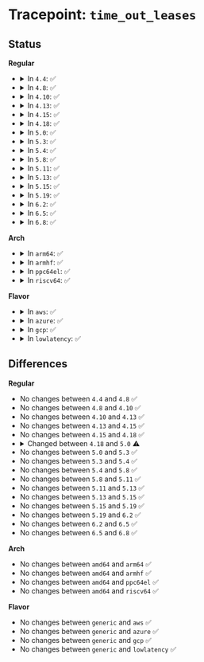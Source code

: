 # Tracepoint: <code>time_out_leases</code>

## Status
<b>Regular</b>
<ul>
<li>
<details>
<summary>In <code>4.4</code>: ✅</summary>

Event:

```c
struct trace_event_raw_filelock_lease {
    struct trace_entry ent;
    struct file_lock *fl;
    long unsigned int i_ino;
    dev_t s_dev;
    struct file_lock *fl_next;
    fl_owner_t fl_owner;
    unsigned int fl_flags;
    unsigned char fl_type;
    long unsigned int fl_break_time;
    long unsigned int fl_downgrade_time;
    char __data[0];
};
```
Function:

```c
void trace_event_raw_event_filelock_lease(void *__data, struct inode *inode, struct file_lock *fl);
```
</details>
</li>
<li>
<details>
<summary>In <code>4.8</code>: ✅</summary>

Event:

```c
struct trace_event_raw_filelock_lease {
    struct trace_entry ent;
    struct file_lock *fl;
    long unsigned int i_ino;
    dev_t s_dev;
    struct file_lock *fl_next;
    fl_owner_t fl_owner;
    unsigned int fl_flags;
    unsigned char fl_type;
    long unsigned int fl_break_time;
    long unsigned int fl_downgrade_time;
    char __data[0];
};
```
Function:

```c
void trace_event_raw_event_filelock_lease(void *__data, struct inode *inode, struct file_lock *fl);
```
</details>
</li>
<li>
<details>
<summary>In <code>4.10</code>: ✅</summary>

Event:

```c
struct trace_event_raw_filelock_lease {
    struct trace_entry ent;
    struct file_lock *fl;
    long unsigned int i_ino;
    dev_t s_dev;
    struct file_lock *fl_next;
    fl_owner_t fl_owner;
    unsigned int fl_flags;
    unsigned char fl_type;
    long unsigned int fl_break_time;
    long unsigned int fl_downgrade_time;
    char __data[0];
};
```
Function:

```c
void trace_event_raw_event_filelock_lease(void *__data, struct inode *inode, struct file_lock *fl);
```
</details>
</li>
<li>
<details>
<summary>In <code>4.13</code>: ✅</summary>

Event:

```c
struct trace_event_raw_filelock_lease {
    struct trace_entry ent;
    struct file_lock *fl;
    long unsigned int i_ino;
    dev_t s_dev;
    struct file_lock *fl_next;
    fl_owner_t fl_owner;
    unsigned int fl_flags;
    unsigned char fl_type;
    long unsigned int fl_break_time;
    long unsigned int fl_downgrade_time;
    char __data[0];
};
```
Function:

```c
void trace_event_raw_event_filelock_lease(void *__data, struct inode *inode, struct file_lock *fl);
```
</details>
</li>
<li>
<details>
<summary>In <code>4.15</code>: ✅</summary>

Event:

```c
struct trace_event_raw_filelock_lease {
    struct trace_entry ent;
    struct file_lock *fl;
    long unsigned int i_ino;
    dev_t s_dev;
    struct file_lock *fl_next;
    fl_owner_t fl_owner;
    unsigned int fl_flags;
    unsigned char fl_type;
    long unsigned int fl_break_time;
    long unsigned int fl_downgrade_time;
    char __data[0];
};
```
Function:

```c
void trace_event_raw_event_filelock_lease(void *__data, struct inode *inode, struct file_lock *fl);
```
</details>
</li>
<li>
<details>
<summary>In <code>4.18</code>: ✅</summary>

Event:

```c
struct trace_event_raw_filelock_lease {
    struct trace_entry ent;
    struct file_lock *fl;
    long unsigned int i_ino;
    dev_t s_dev;
    struct file_lock *fl_next;
    fl_owner_t fl_owner;
    unsigned int fl_flags;
    unsigned char fl_type;
    long unsigned int fl_break_time;
    long unsigned int fl_downgrade_time;
    char __data[0];
};
```
Function:

```c
void trace_event_raw_event_filelock_lease(void *__data, struct inode *inode, struct file_lock *fl);
```
</details>
</li>
<li>
<details>
<summary>In <code>5.0</code>: ✅</summary>

Event:

```c
struct trace_event_raw_filelock_lease {
    struct trace_entry ent;
    struct file_lock *fl;
    long unsigned int i_ino;
    dev_t s_dev;
    struct file_lock *fl_blocker;
    fl_owner_t fl_owner;
    unsigned int fl_flags;
    unsigned char fl_type;
    long unsigned int fl_break_time;
    long unsigned int fl_downgrade_time;
    char __data[0];
};
```
Function:

```c
void trace_event_raw_event_filelock_lease(void *__data, struct inode *inode, struct file_lock *fl);
```
</details>
</li>
<li>
<details>
<summary>In <code>5.3</code>: ✅</summary>

Event:

```c
struct trace_event_raw_filelock_lease {
    struct trace_entry ent;
    struct file_lock *fl;
    long unsigned int i_ino;
    dev_t s_dev;
    struct file_lock *fl_blocker;
    fl_owner_t fl_owner;
    unsigned int fl_flags;
    unsigned char fl_type;
    long unsigned int fl_break_time;
    long unsigned int fl_downgrade_time;
    char __data[0];
};
```
Function:

```c
void trace_event_raw_event_filelock_lease(void *__data, struct inode *inode, struct file_lock *fl);
```
</details>
</li>
<li>
<details>
<summary>In <code>5.4</code>: ✅</summary>

Event:

```c
struct trace_event_raw_filelock_lease {
    struct trace_entry ent;
    struct file_lock *fl;
    long unsigned int i_ino;
    dev_t s_dev;
    struct file_lock *fl_blocker;
    fl_owner_t fl_owner;
    unsigned int fl_flags;
    unsigned char fl_type;
    long unsigned int fl_break_time;
    long unsigned int fl_downgrade_time;
    char __data[0];
};
```
Function:

```c
void trace_event_raw_event_filelock_lease(void *__data, struct inode *inode, struct file_lock *fl);
```
</details>
</li>
<li>
<details>
<summary>In <code>5.8</code>: ✅</summary>

Event:

```c
struct trace_event_raw_filelock_lease {
    struct trace_entry ent;
    struct file_lock *fl;
    long unsigned int i_ino;
    dev_t s_dev;
    struct file_lock *fl_blocker;
    fl_owner_t fl_owner;
    unsigned int fl_flags;
    unsigned char fl_type;
    long unsigned int fl_break_time;
    long unsigned int fl_downgrade_time;
    char __data[0];
};
```
Function:

```c
void trace_event_raw_event_filelock_lease(void *__data, struct inode *inode, struct file_lock *fl);
```
</details>
</li>
<li>
<details>
<summary>In <code>5.11</code>: ✅</summary>

Event:

```c
struct trace_event_raw_filelock_lease {
    struct trace_entry ent;
    struct file_lock *fl;
    long unsigned int i_ino;
    dev_t s_dev;
    struct file_lock *fl_blocker;
    fl_owner_t fl_owner;
    unsigned int fl_flags;
    unsigned char fl_type;
    long unsigned int fl_break_time;
    long unsigned int fl_downgrade_time;
    char __data[0];
};
```
Function:

```c
void trace_event_raw_event_filelock_lease(void *__data, struct inode *inode, struct file_lock *fl);
```
</details>
</li>
<li>
<details>
<summary>In <code>5.13</code>: ✅</summary>

Event:

```c
struct trace_event_raw_filelock_lease {
    struct trace_entry ent;
    struct file_lock *fl;
    long unsigned int i_ino;
    dev_t s_dev;
    struct file_lock *fl_blocker;
    fl_owner_t fl_owner;
    unsigned int fl_flags;
    unsigned char fl_type;
    long unsigned int fl_break_time;
    long unsigned int fl_downgrade_time;
    char __data[0];
};
```
Function:

```c
void trace_event_raw_event_filelock_lease(void *__data, struct inode *inode, struct file_lock *fl);
```
</details>
</li>
<li>
<details>
<summary>In <code>5.15</code>: ✅</summary>

Event:

```c
struct trace_event_raw_filelock_lease {
    struct trace_entry ent;
    struct file_lock *fl;
    long unsigned int i_ino;
    dev_t s_dev;
    struct file_lock *fl_blocker;
    fl_owner_t fl_owner;
    unsigned int fl_flags;
    unsigned char fl_type;
    long unsigned int fl_break_time;
    long unsigned int fl_downgrade_time;
    char __data[0];
};
```
Function:

```c
void trace_event_raw_event_filelock_lease(void *__data, struct inode *inode, struct file_lock *fl);
```
</details>
</li>
<li>
<details>
<summary>In <code>5.19</code>: ✅</summary>

Event:

```c
struct trace_event_raw_filelock_lease {
    struct trace_entry ent;
    struct file_lock *fl;
    long unsigned int i_ino;
    dev_t s_dev;
    struct file_lock *fl_blocker;
    fl_owner_t fl_owner;
    unsigned int fl_flags;
    unsigned char fl_type;
    long unsigned int fl_break_time;
    long unsigned int fl_downgrade_time;
    char __data[0];
};
```
Function:

```c
void trace_event_raw_event_filelock_lease(void *__data, struct inode *inode, struct file_lock *fl);
```
</details>
</li>
<li>
<details>
<summary>In <code>6.2</code>: ✅</summary>

Event:

```c
struct trace_event_raw_filelock_lease {
    struct trace_entry ent;
    struct file_lock *fl;
    long unsigned int i_ino;
    dev_t s_dev;
    struct file_lock *fl_blocker;
    fl_owner_t fl_owner;
    unsigned int fl_flags;
    unsigned char fl_type;
    long unsigned int fl_break_time;
    long unsigned int fl_downgrade_time;
    char __data[0];
};
```
Function:

```c
void trace_event_raw_event_filelock_lease(void *__data, struct inode *inode, struct file_lock *fl);
```
</details>
</li>
<li>
<details>
<summary>In <code>6.5</code>: ✅</summary>

Event:

```c
struct trace_event_raw_filelock_lease {
    struct trace_entry ent;
    struct file_lock *fl;
    long unsigned int i_ino;
    dev_t s_dev;
    struct file_lock *fl_blocker;
    fl_owner_t fl_owner;
    unsigned int fl_flags;
    unsigned char fl_type;
    long unsigned int fl_break_time;
    long unsigned int fl_downgrade_time;
    char __data[0];
};
```
Function:

```c
void trace_event_raw_event_filelock_lease(void *__data, struct inode *inode, struct file_lock *fl);
```
</details>
</li>
<li>
<details>
<summary>In <code>6.8</code>: ✅</summary>

Event:

```c
struct trace_event_raw_filelock_lease {
    struct trace_entry ent;
    struct file_lock *fl;
    long unsigned int i_ino;
    dev_t s_dev;
    struct file_lock *fl_blocker;
    fl_owner_t fl_owner;
    unsigned int fl_flags;
    unsigned char fl_type;
    long unsigned int fl_break_time;
    long unsigned int fl_downgrade_time;
    char __data[0];
};
```
Function:

```c
void trace_event_raw_event_filelock_lease(void *__data, struct inode *inode, struct file_lock *fl);
```
</details>
</li>
</ul>
<b>Arch</b>
<ul>
<li>
<details>
<summary>In <code>arm64</code>: ✅</summary>

Event:

```c
struct trace_event_raw_filelock_lease {
    struct trace_entry ent;
    struct file_lock *fl;
    long unsigned int i_ino;
    dev_t s_dev;
    struct file_lock *fl_blocker;
    fl_owner_t fl_owner;
    unsigned int fl_flags;
    unsigned char fl_type;
    long unsigned int fl_break_time;
    long unsigned int fl_downgrade_time;
    char __data[0];
};
```
Function:

```c
void trace_event_raw_event_filelock_lease(void *__data, struct inode *inode, struct file_lock *fl);
```
</details>
</li>
<li>
<details>
<summary>In <code>armhf</code>: ✅</summary>

Event:

```c
struct trace_event_raw_filelock_lease {
    struct trace_entry ent;
    struct file_lock *fl;
    long unsigned int i_ino;
    dev_t s_dev;
    struct file_lock *fl_blocker;
    fl_owner_t fl_owner;
    unsigned int fl_flags;
    unsigned char fl_type;
    long unsigned int fl_break_time;
    long unsigned int fl_downgrade_time;
    char __data[0];
};
```
Function:

```c
void trace_event_raw_event_filelock_lease(void *__data, struct inode *inode, struct file_lock *fl);
```
</details>
</li>
<li>
<details>
<summary>In <code>ppc64el</code>: ✅</summary>

Event:

```c
struct trace_event_raw_filelock_lease {
    struct trace_entry ent;
    struct file_lock *fl;
    long unsigned int i_ino;
    dev_t s_dev;
    struct file_lock *fl_blocker;
    fl_owner_t fl_owner;
    unsigned int fl_flags;
    unsigned char fl_type;
    long unsigned int fl_break_time;
    long unsigned int fl_downgrade_time;
    char __data[0];
};
```
Function:

```c
void trace_event_raw_event_filelock_lease(void *__data, struct inode *inode, struct file_lock *fl);
```
</details>
</li>
<li>
<details>
<summary>In <code>riscv64</code>: ✅</summary>

Event:

```c
struct trace_event_raw_filelock_lease {
    struct trace_entry ent;
    struct file_lock *fl;
    long unsigned int i_ino;
    dev_t s_dev;
    struct file_lock *fl_blocker;
    fl_owner_t fl_owner;
    unsigned int fl_flags;
    unsigned char fl_type;
    long unsigned int fl_break_time;
    long unsigned int fl_downgrade_time;
    char __data[0];
};
```
Function:

```c
void trace_event_raw_event_filelock_lease(void *__data, struct inode *inode, struct file_lock *fl);
```
</details>
</li>
</ul>
<b>Flavor</b>
<ul>
<li>
<details>
<summary>In <code>aws</code>: ✅</summary>

Event:

```c
struct trace_event_raw_filelock_lease {
    struct trace_entry ent;
    struct file_lock *fl;
    long unsigned int i_ino;
    dev_t s_dev;
    struct file_lock *fl_blocker;
    fl_owner_t fl_owner;
    unsigned int fl_flags;
    unsigned char fl_type;
    long unsigned int fl_break_time;
    long unsigned int fl_downgrade_time;
    char __data[0];
};
```
Function:

```c
void trace_event_raw_event_filelock_lease(void *__data, struct inode *inode, struct file_lock *fl);
```
</details>
</li>
<li>
<details>
<summary>In <code>azure</code>: ✅</summary>

Event:

```c
struct trace_event_raw_filelock_lease {
    struct trace_entry ent;
    struct file_lock *fl;
    long unsigned int i_ino;
    dev_t s_dev;
    struct file_lock *fl_blocker;
    fl_owner_t fl_owner;
    unsigned int fl_flags;
    unsigned char fl_type;
    long unsigned int fl_break_time;
    long unsigned int fl_downgrade_time;
    char __data[0];
};
```
Function:

```c
void trace_event_raw_event_filelock_lease(void *__data, struct inode *inode, struct file_lock *fl);
```
</details>
</li>
<li>
<details>
<summary>In <code>gcp</code>: ✅</summary>

Event:

```c
struct trace_event_raw_filelock_lease {
    struct trace_entry ent;
    struct file_lock *fl;
    long unsigned int i_ino;
    dev_t s_dev;
    struct file_lock *fl_blocker;
    fl_owner_t fl_owner;
    unsigned int fl_flags;
    unsigned char fl_type;
    long unsigned int fl_break_time;
    long unsigned int fl_downgrade_time;
    char __data[0];
};
```
Function:

```c
void trace_event_raw_event_filelock_lease(void *__data, struct inode *inode, struct file_lock *fl);
```
</details>
</li>
<li>
<details>
<summary>In <code>lowlatency</code>: ✅</summary>

Event:

```c
struct trace_event_raw_filelock_lease {
    struct trace_entry ent;
    struct file_lock *fl;
    long unsigned int i_ino;
    dev_t s_dev;
    struct file_lock *fl_blocker;
    fl_owner_t fl_owner;
    unsigned int fl_flags;
    unsigned char fl_type;
    long unsigned int fl_break_time;
    long unsigned int fl_downgrade_time;
    char __data[0];
};
```
Function:

```c
void trace_event_raw_event_filelock_lease(void *__data, struct inode *inode, struct file_lock *fl);
```
</details>
</li>
</ul>

## Differences
<b>Regular</b>
<ul>
<li>
No changes between <code>4.4</code> and <code>4.8</code> ✅
</li>
<li>
No changes between <code>4.8</code> and <code>4.10</code> ✅
</li>
<li>
No changes between <code>4.10</code> and <code>4.13</code> ✅
</li>
<li>
No changes between <code>4.13</code> and <code>4.15</code> ✅
</li>
<li>
No changes between <code>4.15</code> and <code>4.18</code> ✅
</li>
<li>
<details>
<summary>Changed between <code>4.18</code> and <code>5.0</code> ⚠️</summary>
<ul>
<li>
<b>Event changed. </b>
</li>
<li>
<b>Field added. </b>
<code>struct file_lock *fl_blocker</code>
</li>
<li>
<b>Field removed. </b>
<code>struct file_lock *fl_next</code>
</li>
</ul>
</details>
</li>
<li>
No changes between <code>5.0</code> and <code>5.3</code> ✅
</li>
<li>
No changes between <code>5.3</code> and <code>5.4</code> ✅
</li>
<li>
No changes between <code>5.4</code> and <code>5.8</code> ✅
</li>
<li>
No changes between <code>5.8</code> and <code>5.11</code> ✅
</li>
<li>
No changes between <code>5.11</code> and <code>5.13</code> ✅
</li>
<li>
No changes between <code>5.13</code> and <code>5.15</code> ✅
</li>
<li>
No changes between <code>5.15</code> and <code>5.19</code> ✅
</li>
<li>
No changes between <code>5.19</code> and <code>6.2</code> ✅
</li>
<li>
No changes between <code>6.2</code> and <code>6.5</code> ✅
</li>
<li>
No changes between <code>6.5</code> and <code>6.8</code> ✅
</li>
</ul>
<b>Arch</b>
<ul>
<li>
No changes between <code>amd64</code> and <code>arm64</code> ✅
</li>
<li>
No changes between <code>amd64</code> and <code>armhf</code> ✅
</li>
<li>
No changes between <code>amd64</code> and <code>ppc64el</code> ✅
</li>
<li>
No changes between <code>amd64</code> and <code>riscv64</code> ✅
</li>
</ul>
<b>Flavor</b>
<ul>
<li>
No changes between <code>generic</code> and <code>aws</code> ✅
</li>
<li>
No changes between <code>generic</code> and <code>azure</code> ✅
</li>
<li>
No changes between <code>generic</code> and <code>gcp</code> ✅
</li>
<li>
No changes between <code>generic</code> and <code>lowlatency</code> ✅
</li>
</ul>
